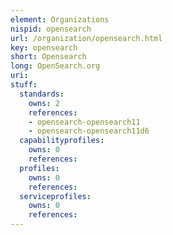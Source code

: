 ```yaml
---
element: Organizations
nispid: opensearch
url: /organization/opensearch.html
key: opensearch
short: Opensearch
long: OpenSearch.org
uri: 
stuff:
  standards:
    owns: 2
    references:
    - opensearch-opensearch11
    - opensearch-opensearch11d6
  capabilityprofiles:
    owns: 0
    references:
  profiles:
    owns: 0
    references:
  serviceprofiles:
    owns: 0
    references:
---
```

